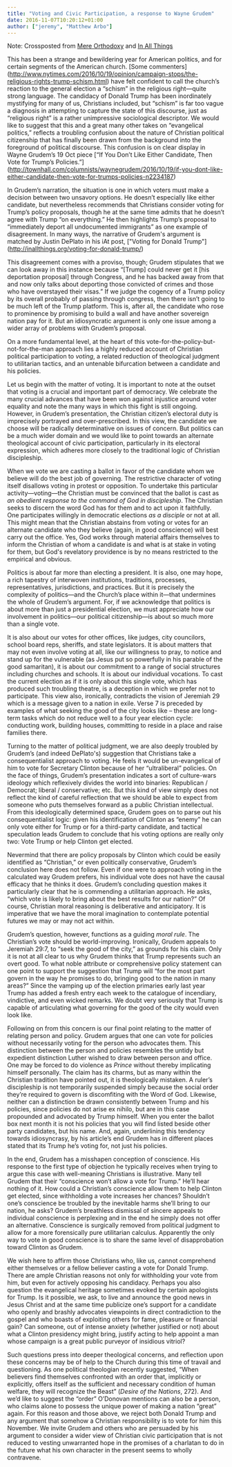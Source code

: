 ```yaml
---
title: "Voting and Civic Participation, a response to Wayne Grudem"
date: 2016-11-07T10:20:12+01:00
author: ["jeremy", "Matthew Arbo"]
---
```


Note: Crossposted from [Mere Orthodoxy](https://mereorthodoxy.com/voting-civic-participation-response-wayne-grudem/?utm_medium=twitter&utm_source=twitterfeed) and [In All Things](http://inallthings.org/on-voting-and-civic-participation/)

This has been a strange and bewildering year for American politics, and for certain segments of the American church. [Some commenters] (http://www.nytimes.com/2016/10/19/opinion/campaign-stops/the-religious-rights-trump-schism.html) have felt confident to call the church’s reaction to the general election a “schism” in the religious right—quite strong language. The candidacy of Donald Trump has been inordinately mystifying for many of us, Christians included, but “schism” is far too vague a diagnosis in attempting to capture the state of this discourse, just as “religious right” is a rather unimpressive sociological descriptor. We would like to suggest that this and a great many other takes on “evangelical politics,” reflects a troubling confusion about the nature of Christian political citizenship that has finally been drawn from the background into the foreground of political discourse. This confusion is on clear display in Wayne Grudem’s 19 Oct piece [“If You Don’t Like Either Candidate, Then Vote for Trump’s Policies.”] (http://townhall.com/columnists/waynegrudem/2016/10/19/if-you-dont-like-either-candidate-then-vote-for-trumps-policies-n2234187)

In Grudem’s narration, the situation is one in which voters must make a decision between two unsavory options. He doesn’t especially like either candidate, but nevertheless recommends that Christians consider voting for Trump’s policy proposals, though he at the same time admits that he doesn’t agree with Trump “on everything.” He then highlights Trump’s proposal to “immediately deport all undocumented immigrants” as one example of disagreement. In many ways, the narrative of Grudem's argument is matched by Justin DePlato in his iAt post, ["Voting for Donald Trump"] (http://inallthings.org/voting-for-donald-trump/)

This disagreement comes with a proviso, though; Grudem stipulates that we can look away in this instance because “[Trump] could never get it [his deportation proposal] through Congress, and he has backed away from that and now only talks about deporting those convicted of crimes and those who have overstayed their visas.” If we judge the cogency of a Trump policy by its overall probably of passing through congress, then there isn’t going to be much left of the Trump platform. This is, after all, the candidate who rose to prominence by promising to build a wall and have another sovereign nation pay for it. But an idiosyncratic argument is only one issue among a wider array of problems with Grudem’s proposal.

On a more fundamental level, at the heart of this vote-for-the-policy-but-not-for-the-man approach lies a highly reduced account of Christian political participation to *voting*, a related reduction of theological judgment to utilitarian tactics, and an untenable bifurcation between a candidate and his policies.

Let us begin with the matter of voting. It is important to note at the outset that voting is a crucial and important part of democracy. We celebrate the many crucial advances that have been won against injustice around voter equality and note the many ways in which this fight is still ongoing. However, in Grudem’s presentation, the Christian citizen’s electoral duty is imprecisely portrayed and over-prescribed. In this view, the candidate we choose will be radically determinative on issues of concern. But politics can be a much wider domain and we would like to point towards an alternate theological account of civic participation, particularly in its electoral expression, which adheres more closely to the traditional logic of Christian discipleship.

When we vote we are casting a ballot in favor of the candidate whom we believe will do the best job of governing. The restrictive character of voting itself disallows voting in protest or opposition. To undertake this particular activity—voting—the Christian must be convinced that the ballot is cast as *an obedient response to the command of God in discipleship*. The Christian seeks to discern the word God has for them and to act upon it faithfully. One participates willingly in democratic elections *as a disciple* or not at all. This might mean that the Christian abstains from voting or votes for an alternate candidate who they believe (again, in good conscience) will best carry out the office. Yes, God works through material affairs themselves to inform the Christian of whom a candidate is and what is at stake in voting for them, but God's revelatory providence is by no means restricted to the empirical and obvious.

Politics is about far more than electing a president. It is also, one may hope, a rich tapestry of interwoven institutions, traditions, processes, representatives, jurisdictions, and practices. But it is precisely the complexity of politics—and the Church’s place within it—that undermines the whole of Grudem’s argument. For, if we acknowledge that politics is about more than just a presidential election, we must appreciate how our involvement in politics—our political citizenship—is about so much more than a single vote.

It is also about our votes for other offices, like judges, city councilors, school board reps, sheriffs, and state legislators. It is about matters that may not even involve voting at all, like our willingness to pray, to notice and stand up for the vulnerable (as Jesus put so powerfully in his parable of the good samaritan), it is about our commitment to a range of social structures including churches and schools. It is about our individual vocations. To cast the current election as if it is only about this single vote, which has produced such troubling theatre, is a deception in which we prefer not to participate. This view also, ironically, contradicts the vision of Jeremiah 29 which is a message given to a nation in exile. Verse 7 is preceded by examples of what seeking the good of the city looks like – these are long-term tasks which do not reduce well to a four year election cycle: conducting work, building houses, committing to reside in a place and raise families there.

Turning to the matter of political judgment, we are also deeply troubled by Grudem’s (and indeed DePlato's) suggestion that Christians take a consequentialist approach to voting. He feels it would be un-evangelical of him to vote for Secretary Clinton because of her “ultraliberal” policies. On the face of things, Grudem’s presentation indicates a sort of culture-wars ideology which reflexively divides the world into binaries: Republican / Democrat; liberal / conservative; etc. But this kind of view simply does not reflect the kind of careful reflection that we should be able to expect from someone who puts themselves forward as a public Christian intellectual. From this ideologically determined space, Grudem goes on to parse out his consequentialist logic: given his identification of Clinton as “enemy” he can only vote either for Trump or for a third-party candidate, and tactical speculation leads Grudem to conclude that his voting options are really only two: Vote Trump or help Clinton get elected.

Nevermind that there are policy proposals by Clinton which could be easily identified as “Christian,” or even politically conservative, Grudem’s conclusion here does not follow. Even if one were to approach voting in the calculated way Grudem prefers, his individual vote does not have the causal efficacy that he thinks it does. Grudem’s concluding question makes it particularly clear that he is commending a utilitarian approach. He asks, “which vote is likely to bring about the best results for our nation?” Of course, Christian moral reasoning is deliberative and anticipatory. It is imperative that we have the moral imagination to contemplate potential futures we may or may not act within.

Grudem’s question, however, functions as a guiding *moral rule*. The Christian’s vote should be world-improving. Ironically, Grudem appeals to Jeremiah  29:7, to  “seek the good of the city,” as grounds for his claim. Only it is not at all clear to us why Grudem thinks that Trump represents such an overt good. To what noble attribute or comprehensive policy statement can one point to support the suggestion that Trump will “for the most part govern in the way he promises to do, bringing good to the nation in many areas?” Since the vamping up of the election primaries early last year Trump has added a fresh entry each week to the catalogue of incendiary, vindictive, and even wicked remarks. We doubt very seriously that Trump is capable of articulating what governing for the good of the city would even look like.

Following on from this concern is our final point relating to the matter of relating person and policy. Grudem argues that one can vote for policies without necessarily voting for the person who advocates them. This distinction between the person and policies resembles the untidy but expedient distinction Luther wished to draw between person and office. One may be forced to do violence as *Prince* without thereby implicating himself personally. The claim has its charms, but as many within the Christian tradition have pointed out, it is theologically mistaken. A ruler’s discipleship is not temporarily suspended simply because the social order they’re required to govern is discomfiting with the Word of God. Likewise, neither can a distinction be drawn consistently between Trump and his policies, since policies do not arise ex nihilo, but are in this case propounded and advocated by Trump himself. When you enter the ballot box next month it is not his policies that you will find listed beside other party candidates, but his name. And, again, underlining this tendency towards idiosyncrasy, by his article’s end Grudem has in different places stated that its Trump he’s voting for, not just his policies.

In the end, Grudem has a misshapen conception of conscience. His response to the first type of objection he typically receives when trying to argue this case with well-meaning Christians is illustrative. Many tell Grudem that their “conscience won’t allow a vote for Trump.” He’ll hear nothing of it. How could a Christian’s conscience allow them to help Clinton get elected, since withholding a vote increases her chances? Shouldn’t one’s conscience be troubled by the inevitable harms she’ll bring to our nation, he asks? Grudem’s breathless dismissal of sincere appeals to individual conscience is perplexing and in the end he simply does not offer an alternative. Conscience is surgically removed from political judgment to allow for a more forensically pure utilitarian calculus. Apparently the only way to vote in good conscience is to share the same level of disapprobation toward Clinton as Grudem.

We wish here to affirm those Christians who, like us, cannot comprehend either themselves or a fellow believer casting a vote for Donald Trump. There are ample Christian reasons not only for withholding your vote from him, but even for actively opposing his candidacy. Perhaps you also question the evangelical heritage sometimes evoked by certain apologists for Trump. Is it possible, we ask, to live and announce the good news in Jesus Christ and at the same time publicize one’s support for a candidate who openly and brashly advocates viewpoints in direct contradiction to the gospel and who boasts of exploiting others for fame, pleasure or financial gain? Can someone, out of intense anxiety (whether justified or not) about what a Clinton presidency might bring, justify acting to help appoint a man whose campaign is a great public purveyor of insidious vitriol?

Such questions press into deeper theological concerns, and reflection upon these concerns may be of help to the Church during this time of travail and questioning. As one political theologian recently suggested, “When believers find themselves confronted with an order that, implicitly or explicitly, offers itself as the sufficient and necessary condition of human welfare, they will recognize the Beast” (*Desire of the Nations*, 272). And we’d like to suggest the “order” O’Donovan mentions can also be a person, who claims alone to possess the unique power of making a nation “great” again. For this reason and those above, we reject both Donald Trump and any argument that somehow a Christian responsibility is to vote for him this November. We invite Grudem and others who are persuaded by his argument to consider a wider view of Christian civic participation that is not reduced to vesting unwarranted hope in the promises of a charlatan to do in the future what his own character in the present seems to wholly contravene.